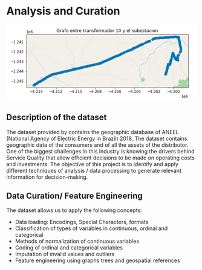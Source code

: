 # Analysis and Curation

![graph feature](images/graph_feature.png)

## Description of the dataset

The dataset provided by contains the geographic database of ANEEL (National Agency of Electric Energy in Brazil) 2018. The dataset contains geographic data of the consumers and of all the assets of the distributor. One of the biggest challenges in this industry is knowing the drivers behind Service Quality that allow efficient decisions to be made on operating costs and investments. The objective of this project is to identify and apply different techniques of analysis / data processing to generate relevant information for decision-making.

## Data Curation/ Feature Engineering

The dataset allows us to apply the following concepts:
* Data loading: Encodings, Special Characters, formats
* Classification of types of variables in continuous, ordinal and categorical
* Methods of normalization of continuous variables
* Coding of ordinal and categorical variables
* Imputation of invalid values and outliers
* Feature engineering using graphs trees and geospatial references
